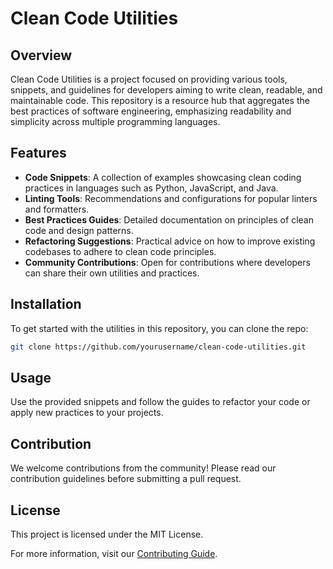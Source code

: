 # Clean Code Utilities

## Overview
Clean Code Utilities is a project focused on providing various tools, snippets, and guidelines for developers aiming to write clean, readable, and maintainable code. This repository is a resource hub that aggregates the best practices of software engineering, emphasizing readability and simplicity across multiple programming languages.

## Features
- **Code Snippets**: A collection of examples showcasing clean coding practices in languages such as Python, JavaScript, and Java.
- **Linting Tools**: Recommendations and configurations for popular linters and formatters.
- **Best Practices Guides**: Detailed documentation on principles of clean code and design patterns.
- **Refactoring Suggestions**: Practical advice on how to improve existing codebases to adhere to clean code principles.
- **Community Contributions**: Open for contributions where developers can share their own utilities and practices.

## Installation
To get started with the utilities in this repository, you can clone the repo:
```bash
git clone https://github.com/yourusername/clean-code-utilities.git
```

## Usage
Use the provided snippets and follow the guides to refactor your code or apply new practices to your projects.

## Contribution
We welcome contributions from the community! Please read our contribution guidelines before submitting a pull request.

## License
This project is licensed under the MIT License.

For more information, visit our [Contributing Guide](CONTRIBUTING.md).